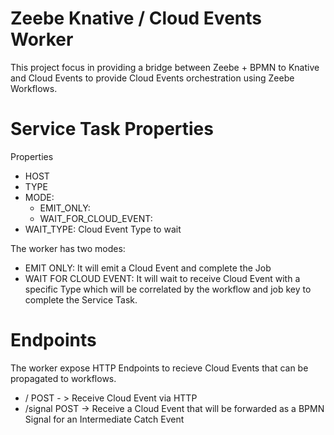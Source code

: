 # Zeebe Knative / Cloud Events Worker

This project focus in providing a bridge between Zeebe + BPMN to Knative and Cloud Events to provide Cloud Events orchestration using Zeebe Workflows. 



# Service Task Properties

Properties
- HOST
- TYPE
- MODE: 
  - EMIT_ONLY: 
  - WAIT_FOR_CLOUD_EVENT: 
- WAIT_TYPE: Cloud Event Type to wait 

The worker has two modes:
- EMIT ONLY: It will emit a Cloud Event and complete the Job
- WAIT FOR CLOUD EVENT: It will wait to receive Cloud Event with a specific Type which will be correlated by the workflow and job key to complete the Service Task. 
 

# Endpoints

The worker expose HTTP Endpoints to recieve Cloud Events that can be propagated to workflows. 

- / POST - > Receive Cloud Event via HTTP
- /signal POST -> Receive a Cloud Event that will be forwarded as a BPMN Signal for an Intermediate Catch Event 



